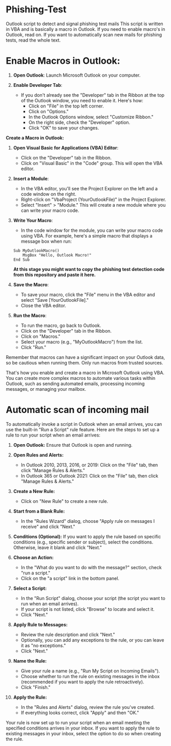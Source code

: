 # Phishing-Test
Outlook script to detect and signal phishing test mails
This script is written in VBA and is basically a macro in Outlook.
If you need to enable macro's in Outlook, read on. 
If you want to automatically scan new mails for phishing tests, read the whole text.


# Enable Macros in Outlook:

1. **Open Outlook**: Launch Microsoft Outlook on your computer.

2. **Enable Developer Tab**:
   - If you don't already see the "Developer" tab in the Ribbon at the top of the Outlook window, you need to enable it. Here's how:
     - Click on "File" in the top left corner.
     - Click on "Options."
     - In the Outlook Options window, select "Customize Ribbon."
     - On the right side, check the "Developer" option.
     - Click "OK" to save your changes.

**Create a Macro in Outlook:**

1. **Open Visual Basic for Applications (VBA) Editor**:
   - Click on the "Developer" tab in the Ribbon.
   - Click on "Visual Basic" in the "Code" group. This will open the VBA editor.

2. **Insert a Module**:
   - In the VBA editor, you'll see the Project Explorer on the left and a code window on the right.
   - Right-click on "VbaProject (YourOutlookFile)" in the Project Explorer.
   - Select "Insert" > "Module." This will create a new module where you can write your macro code.

3. **Write Your Macro**:
   - In the code window for the module, you can write your macro code using VBA. For example, here's a simple macro that displays a message box when run:
   ```vba
   Sub MyOutlookMacro()
       MsgBox "Hello, Outlook Macro!"
   End Sub
   ```
   
     **At this stage you might want to copy the phishing test detection code from this repository and paste it here.**
    
4. **Save the Macro**:
   - To save your macro, click the "File" menu in the VBA editor and select "Save [YourOutlookFile]."
   - Close the VBA editor.

5. **Run the Macro**:
   - To run the macro, go back to Outlook.
   - Click on the "Developer" tab in the Ribbon.
   - Click on "Macros."
   - Select your macro (e.g., "MyOutlookMacro") from the list.
   - Click "Run."

Remember that macros can have a significant impact on your Outlook data, so be cautious when running them. Only run macros from trusted sources.

That's how you enable and create a macro in Microsoft Outlook using VBA. You can create more complex macros to automate various tasks within Outlook, such as sending automated emails, processing incoming messages, or managing your mailbox.



# Automatic scan of incoming mail
To automatically invoke a script in Outlook when an email arrives, you can use the built-in "Run a Script" rule feature. Here are the steps to set up a rule to run your script when an email arrives:

1. **Open Outlook:** Ensure that Outlook is open and running.

2. **Open Rules and Alerts:**
   - In Outlook 2010, 2013, 2016, or 2019: Click on the "File" tab, then click "Manage Rules & Alerts."
   - In Outlook 365 or Outlook 2021: Click on the "File" tab, then click "Manage Rules & Alerts."

3. **Create a New Rule:**
   - Click on "New Rule" to create a new rule.

4. **Start from a Blank Rule:**
   - In the "Rules Wizard" dialog, choose "Apply rule on messages I receive" and click "Next."

5. **Conditions (Optional):** If you want to apply the rule based on specific conditions (e.g., specific sender or subject), select the conditions. Otherwise, leave it blank and click "Next."

6. **Choose an Action:**
   - In the "What do you want to do with the message?" section, check "run a script."
   - Click on the "a script" link in the bottom panel.

7. **Select a Script:**
   - In the "Run Script" dialog, choose your script (the script you want to run when an email arrives).
   - If your script is not listed, click "Browse" to locate and select it.
   - Click "Next."

8. **Apply Rule to Messages:**
   - Review the rule description and click "Next."
   - Optionally, you can add any exceptions to the rule, or you can leave it as "no exceptions."
   - Click "Next."

9. **Name the Rule:**
   - Give your rule a name (e.g., "Run My Script on Incoming Emails").
   - Choose whether to run the rule on existing messages in the inbox (recommended if you want to apply the rule retroactively).
   - Click "Finish."

10. **Apply the Rule:**
    - In the "Rules and Alerts" dialog, review the rule you've created.
    - If everything looks correct, click "Apply" and then "OK."

Your rule is now set up to run your script when an email meeting the specified conditions arrives in your inbox. If you want to apply the rule to existing messages in your inbox, select the option to do so when creating the rule.
